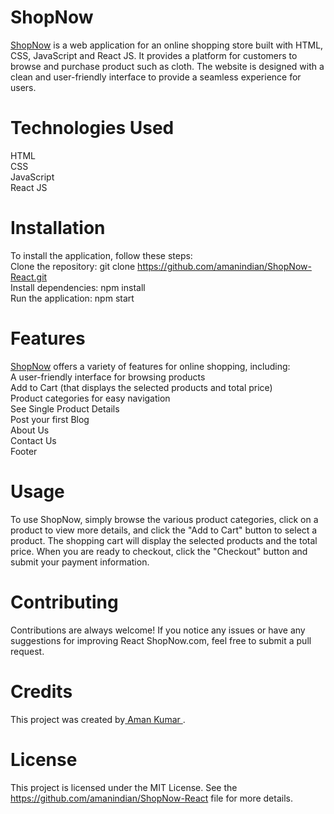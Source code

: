 # ShopNow  
<a href="https://shopnowreact.netlify.app/">ShopNow</a> is a web application for an online shopping store built with HTML, CSS, JavaScript and React JS. It provides a platform for customers to browse and purchase product such as cloth. The website is designed with a clean and user-friendly interface to provide a seamless experience for users.  

# Technologies Used  
HTML  
CSS  
JavaScript  
React JS  

# Installation  
To install the application, follow these steps:  
Clone the repository: git clone https://github.com/amanindian/ShopNow-React.git  
Install dependencies: npm install  
Run the application: npm start


# Features  
<a href="https://shopnowreact.netlify.app/">ShopNow</a> offers a variety of features for online shopping, including:  
A user-friendly interface for browsing products  
Add to Cart (that displays the selected products and total price)   
Product categories for easy navigation  
See Single Product Details   
Post your first Blog   
About Us  
Contact Us  
Footer   


# Usage   
To use ShopNow, simply browse the various product categories, click on a product to view more details, and click the "Add to Cart" button to select a product. The shopping cart will display the selected products and the total price. When you are ready to checkout, click the "Checkout" button and submit your payment information.

# Contributing
Contributions are always welcome! If you notice any issues or have any suggestions for improving React ShopNow.com, feel free to submit a pull request.

# Credits
This project was created by<a href="https://www.linkedin.com/in/amanindian/"> Aman Kumar </a>.

# License
This project is licensed under the MIT License. See the https://github.com/amanindian/ShopNow-React file for more details.
